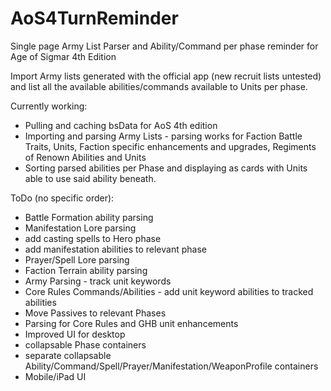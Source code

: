 # AoS4TurnReminder
Single page Army List Parser and Ability/Command per phase reminder for Age of Sigmar 4th Edition

Import Army lists generated with the official app (new recruit lists untested) and list all the available abilities/commands available to Units per phase.

Currently working:
- Pulling and caching bsData for AoS 4th edition
- Importing and parsing Army Lists - parsing works for Faction Battle Traits, Units, Faction specific enhancements and upgrades, Regiments of Renown Abilities and Units
- Sorting parsed abilities per Phase and displaying as cards with Units able to use said ability beneath.


ToDo (no specific order):
- Battle Formation ability parsing
- Manifestation Lore parsing
 - add casting spells to Hero phase
 - add manifestation abilities to relevant phase
- Prayer/Spell Lore parsing
- Faction Terrain ability parsing
- Army Parsing - track unit keywords
- Core Rules Commands/Abilities - add unit keyword abilities to tracked abilities
- Move Passives to relevant Phases
- Parsing for Core Rules and GHB unit enhancements
- Improved UI for desktop
 - collapsable Phase containers
 - separate collapsable Ability/Command/Spell/Prayer/Manifestation/WeaponProfile containers
- Mobile/iPad UI
